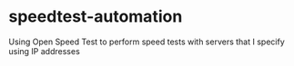 # speedtest-automation
Using Open Speed Test to perform speed tests with servers that I specify using IP addresses

